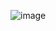 ![image](https://user-images.githubusercontent.com/117038006/211899175-a9a7a616-f84f-4aa4-be2a-ecbf56100cbe.png)
